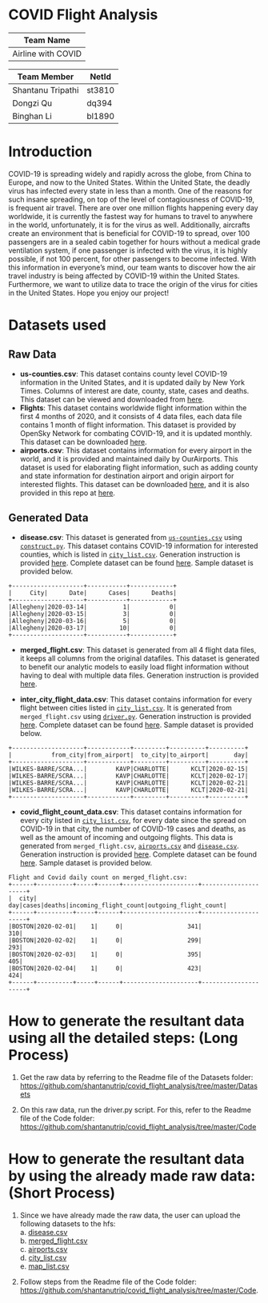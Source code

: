 # COVID Flight Analysis

|     Team Name    |
|------------------|
|Airline with COVID|

| Team Member      | NetId|
|------------------|------|
| Shantanu Tripathi|st3810|
|         Dongzi Qu| dq394|
|        Binghan Li|bl1890|

# Introduction
COVID-19 is spreading widely and rapidly across the globe, from China to Europe, and now to the United States. Within the United State, the deadly virus has infected every state in less than a month. One of the reasons for such insane spreading, on top of the level of contagiousness of COVID-19, is frequent air travel. There are over one million flights happening every day worldwide, it is currently the fastest way for humans to travel to anywhere in the world, unfortunately, it is for the virus as well. Additionally, aircrafts create an environment that is beneficial for COVID-19 to spread, over 100 passengers are in a sealed cabin together for hours without a medical grade ventilation system, if one passenger is infected with the virus, it is highly possible, if not 100 percent, for other passengers to become infected. With this information in everyone’s mind, our team wants to discover how the air travel industry is being affected by COVID-19 within the United States. Furthermore, we want to utilize data to trace the origin of the virus for cities in the United States. Hope you enjoy our project!

# Datasets used

## Raw Data
* **us-counties.csv**: This dataset contains county level COVID-19 information in the United States, and it is updated daily by New York Times. Columns of interest are date, county, state, cases and deaths. This dataset can be viewed and downloaded from [here](https://raw.githubusercontent.com/nytimes/covid-19-data/master/us-counties.csv).
* **Flights**: This dataset contains worldwide flight information within the first 4 months of 2020, and it consists of 4 data files, each data file contains 1 month of flight information. This dataset is provided by OpenSky Network for combating COVID-19, and it is updated monthly. This dataset can be downloaded [here](https://opensky-network.org/datasets/covid-19/).
* **airports.csv**: This dataset contains information for every airport in the world, and it is provided and maintained daily by OurAirports. This dataset is used for elaborating flight information, such as adding county and state information for destination airport and origin airport for interested flights. This dataset can be downloaded [here](https://ourairports.com/data/airports.csv), and it is also provided in this repo at [here](https://github.com/shantanutrip/covid_flight_analysis/blob/master/Datasets/airports.csv).

## Generated Data

* **disease.csv**: This dataset is generated from [```us-counties.csv```](https://raw.githubusercontent.com/nytimes/covid-19-data/master/us-counties.csv) using [```construct.py```](https://github.com/shantanutrip/covid_flight_analysis/blob/master/Code/construct.py). This dataset contains COVID-19 information for interested counties, which is listed in [```city_list.csv```](https://github.com/shantanutrip/covid_flight_analysis/blob/master/Datasets/city_list.csv). Generation instruction is provided [here](https://github.com/shantanutrip/covid_flight_analysis/tree/master/Datasets#diseasecsv). Complete dataset can be found [here](https://github.com/shantanutrip/covid_flight_analysis/blob/master/Datasets/disease.csv). Sample dataset is provided below.
```
+--------------------+-----------+------------+    
|     City|      Date|      Cases|      Deaths|
+--------------------+-----------+------------+
|Allegheny|2020-03-14|          1|           0|
|Allegheny|2020-03-15|          3|           0|
|Allegheny|2020-03-16|          5|           0|
|Allegheny|2020-03-17|         10|           0|
+--------------------+-----------+------------+
```

* **merged_flight.csv**: This dataset is generated from all 4 flight data files, it keeps all columns from the original datafiles. This dataset is generated to benefit our analytic models to easily load flight information without having to deal with multiple data files. Generation instruction is provided [here](https://github.com/shantanutrip/covid_flight_analysis/tree/master/Datasets#merged_flightcsv).

* **inter_city_flight_data.csv**: This dataset contains information for every flight between cities listed in [```city_list.csv```](https://github.com/shantanutrip/covid_flight_analysis/blob/master/Datasets/city_list.csv). It is generated from ```merged_flight.csv``` using [```driver.py```](https://github.com/shantanutrip/covid_flight_analysis/blob/master/Code/driver.py). Generation instruction is provided [here](https://github.com/shantanutrip/covid_flight_analysis/tree/master/Code#driverpy-to-generate-the-desired-datasets). Complete dataset can be found [here](https://github.com/shantanutrip/covid_flight_analysis/blob/master/Resultant_Data/inter_city_flight_data.csv). Sample dataset is provided below.
```
+--------------------+------------+---------+----------+----------+             
|           from_city|from_airport|  to_city|to_airport|       day|
+--------------------+------------+---------+----------+----------+
|WILKES-BARRE/SCRA...|        KAVP|CHARLOTTE|      KCLT|2020-02-15|
|WILKES-BARRE/SCRA...|        KAVP|CHARLOTTE|      KCLT|2020-02-17|
|WILKES-BARRE/SCRA...|        KAVP|CHARLOTTE|      KCLT|2020-02-21|
|WILKES-BARRE/SCRA...|        KAVP|CHARLOTTE|      KCLT|2020-02-21|
+--------------------+------------+---------+----------+----------+
```

* **covid_flight_count_data.csv**: This dataset contains information for every city listed in [```city_list.csv```](https://github.com/shantanutrip/covid_flight_analysis/blob/master/Datasets/city_list.csv), for every date since the spread on COVID-19 in that city, the number of COVID-19 cases and deaths, as well as the amount of incoming and outgoing flights. This data is generated from ```merged_flight.csv```, [```airports.csv```](https://github.com/shantanutrip/covid_flight_analysis/blob/master/Datasets/airports.csv) and [```disease.csv```](https://github.com/shantanutrip/covid_flight_analysis/blob/master/Datasets/disease.csv). Generation instruction is provided [here](https://github.com/shantanutrip/covid_flight_analysis/tree/master/Code#driverpy-to-generate-the-desired-datasets). Complete dataset can be found [here](https://github.com/shantanutrip/covid_flight_analysis/blob/master/Resultant_Data/covid_flight_count_data.csv). Sample dataset is provided below.
```
Flight and Covid daily count on merged_flight.csv:
+------+----------+-----+------+---------------------+---------------------+    
|  city|       day|cases|deaths|incoming_flight_count|outgoing_flight_count|
+------+----------+-----+------+---------------------+---------------------+
|BOSTON|2020-02-01|    1|     0|                  341|                  310|
|BOSTON|2020-02-02|    1|     0|                  299|                  293|
|BOSTON|2020-02-03|    1|     0|                  395|                  405|
|BOSTON|2020-02-04|    1|     0|                  423|                  424|
+------+----------+-----+------+---------------------+---------------------+
```
# How to generate the resultant data using all the detailed steps: (Long Process) #

1. Get the raw data by referring to the Readme file of the Datasets folder: https://github.com/shantanutrip/covid_flight_analysis/tree/master/Datasets

2. On this raw data, run the driver.py script. For this, refer to the Readme file of the Code folder: https://github.com/shantanutrip/covid_flight_analysis/tree/master/Code

# How to generate the resultant data by using the already made raw data: (Short Process) #

1. Since we have already made the raw data, the user can upload the following datasets to the hfs: <br>
  a. [disease.csv](https://github.com/shantanutrip/covid_flight_analysis/blob/master/Datasets/disease.csv) <br>
  b. [merged_flight.csv](https://drive.google.com/file/d/1NU0pVbESGXNOVja2vs4yxGaWe9khz728/view?usp=sharing) <br>
  c. [airports.csv](https://github.com/shantanutrip/covid_flight_analysis/blob/master/Datasets/airports.csv) <br>
  d. [city_list.csv](https://github.com/shantanutrip/covid_flight_analysis/blob/master/Datasets/city_list.csv) <br>
  e. [map_list.csv](https://github.com/shantanutrip/covid_flight_analysis/blob/master/Datasets/map_list.csv) <br>

2. Follow steps from the Readme file of the Code folder: https://github.com/shantanutrip/covid_flight_analysis/tree/master/Code.
